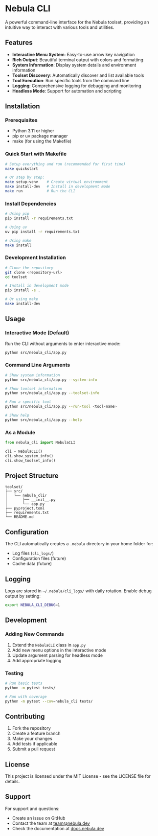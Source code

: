 # Nebula CLI

A powerful command-line interface for the Nebula toolset, providing an intuitive way to interact with various tools and utilities.

## Features

- **Interactive Menu System**: Easy-to-use arrow key navigation
- **Rich Output**: Beautiful terminal output with colors and formatting
- **System Information**: Display system details and environment information
- **Toolset Discovery**: Automatically discover and list available tools
- **Tool Execution**: Run specific tools from the command line
- **Logging**: Comprehensive logging for debugging and monitoring
- **Headless Mode**: Support for automation and scripting

## Installation

### Prerequisites

- Python 3.11 or higher
- pip or uv package manager
- make (for using the Makefile)

### Quick Start with Makefile

```bash
# Setup everything and run (recommended for first time)
make quickstart

# Or step by step:
make setup-venv    # Create virtual environment
make install-dev   # Install in development mode
make run           # Run the CLI
```

### Install Dependencies

```bash
# Using pip
pip install -r requirements.txt

# Using uv
uv pip install -r requirements.txt

# Using make
make install
```

### Development Installation

```bash
# Clone the repository
git clone <repository-url>
cd toolset

# Install in development mode
pip install -e .

# Or using make
make install-dev
```

## Usage

### Interactive Mode (Default)

Run the CLI without arguments to enter interactive mode:

```bash
python src/nebula_cli/app.py
```

### Command Line Arguments

```bash
# Show system information
python src/nebula_cli/app.py --system-info

# Show toolset information
python src/nebula_cli/app.py --toolset-info

# Run a specific tool
python src/nebula_cli/app.py --run-tool <tool-name>

# Show help
python src/nebula_cli/app.py --help
```

### As a Module

```python
from nebula_cli import NebulaCLI

cli = NebulaCLI()
cli.show_system_info()
cli.show_toolset_info()
```

## Project Structure

```
toolset/
├── src/
│   └── nebula_cli/
│       ├── __init__.py
│       └── app.py
├── pyproject.toml
├── requirements.txt
└── README.md
```

## Configuration

The CLI automatically creates a `.nebula` directory in your home folder for:
- Log files (`cli_logs/`)
- Configuration files (future)
- Cache data (future)

## Logging

Logs are stored in `~/.nebula/cli_logs/` with daily rotation. Enable debug output by setting:

```bash
export NEBULA_CLI_DEBUG=1
```

## Development

### Adding New Commands

1. Extend the `NebulaCLI` class in `app.py`
2. Add new menu options in the interactive mode
3. Update argument parsing for headless mode
4. Add appropriate logging

### Testing

```bash
# Run basic tests
python -m pytest tests/

# Run with coverage
python -m pytest --cov=nebula_cli tests/
```

## Contributing

1. Fork the repository
2. Create a feature branch
3. Make your changes
4. Add tests if applicable
5. Submit a pull request

## License

This project is licensed under the MIT License - see the LICENSE file for details.

## Support

For support and questions:
- Create an issue on GitHub
- Contact the team at team@nebula.dev
- Check the documentation at [docs.nebula.dev](https://docs.nebula.dev)

